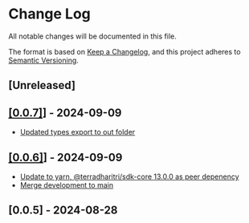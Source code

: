 # Change Log

All notable changes will be documented in this file.

The format is based on [Keep a Changelog](https://keepachangelog.com/en/1.0.0/),
and this project adheres to [Semantic Versioning](https://semver.org/spec/v2.0.0.html).

## [Unreleased]

## [[0.0.7]](https://github.com/@TerraDharitri/drt-sdk-js-metamask-provider/pull/4)] - 2024-09-09
- [Updated types export to out folder](https://github.com/@TerraDharitri/drt-sdk-js-metamask-provider/pull/3)

## [[0.0.6]](https://github.com/@TerraDharitri/drt-sdk-js-metamask-provider/pull/1)] - 2024-09-09
- [Update to yarn, @terradharitri/sdk-core 13.0.0 as peer depenency](https://github.com/@TerraDharitri/drt-sdk-js-metamask-provider/pull/2)
- [Merge development to main](https://github.com/@TerraDharitri/drt-sdk-js-metamask-provider/pull/1)

## [0.0.5] - 2024-08-28

